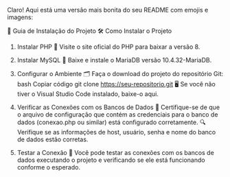 
Claro! Aqui está uma versão mais bonita do seu README com emojis e imagens:

🚀 Guia de Instalação do Projeto
🛠️ Como Instalar o Projeto
1. Instalar PHP
🔗 Visite o site oficial do PHP para baixar a versão 8.

2. Instalar MySQL
🔗 Baixe e instale o MariaDB versão 10.4.32-MariaDB.

3. Configurar o Ambiente
🗂️ Faça o download do projeto do repositório Git:
bash
Copiar código
git clone https://seu-repositorio.git
🖥️ Se você não tiver o Visual Studio Code instalado, baixe-o aqui.
4. Verificar as Conexões com os Bancos de Dados
📄 Certifique-se de que o arquivo de configuração que contém as credenciais para o banco de dados (conexao.php ou similar) está configurado corretamente.
🔍 Verifique se as informações de host, usuário, senha e nome do banco de dados estão corretas.
5. Testar a Conexão
🧪 Você pode testar as conexões com os bancos de dados executando o projeto e verificando se ele está funcionando conforme o esperado.
